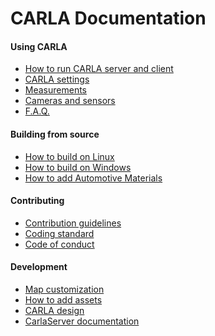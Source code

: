 CARLA Documentation
===================

#### Using CARLA

  * [How to run CARLA server and client](how_to_run.md)
  * [CARLA settings](carla_settings.md)
  * [Measurements](measurements.md)
  * [Cameras and sensors](cameras_and_sensors.md)
  * [F.A.Q.](faq.md)

#### Building from source

  * [How to build on Linux](how_to_build_on_linux.md)
  * [How to build on Windows](how_to_build_on_windows.md)
  * [How to add Automotive Materials](how_to_add_automotive_materials.md)

#### Contributing

  * [Contribution guidelines](CONTRIBUTING.md)
  * [Coding standard](coding_standard.md)
  * [Code of conduct](CODE_OF_CONDUCT.md)

#### Development

  * [Map customization](map_customization.md)
  * [How to add assets](how_to_add_assets.md)
  * [CARLA design](carla_design.md)
  * [CarlaServer documentation](carla_server.md)
